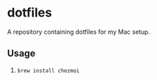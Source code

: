 # dotfiles

A repository containing dotfiles for my Mac setup.

## Usage

1. `brew install chezmoi`
